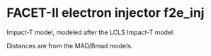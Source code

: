 # FACET-II electron injector f2e_inj

Impact-T model, modeled after the LCLS Impact-T model.

Distances are from the MAD/Bmad models. 


        
